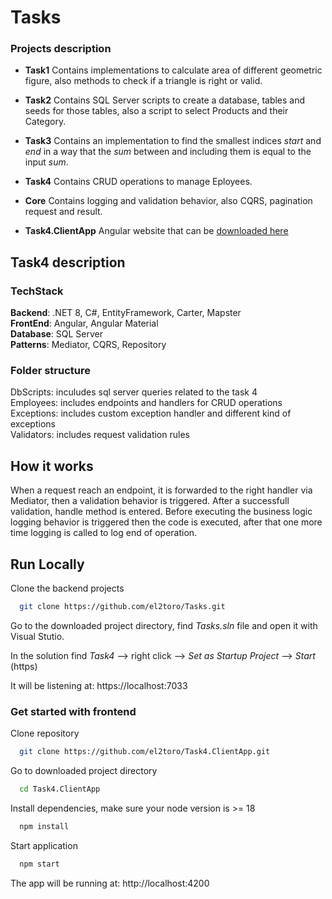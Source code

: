 # Tasks

### Projects description

- **Task1**
Contains implementations to calculate area of different geometric figure, also methods to check if a triangle is right or valid.

- **Task2**
Contains SQL Server scripts to create a database, tables and seeds for those tables, also a script to select Products and their Category.

- **Task3**
Contains an implementation to find the smallest indices *start* and *end* in a way that the *sum* between and including them is equal to the input *sum*.

- **Task4**
Contains CRUD operations to manage Eployees.

- **Core**
Contains logging and validation behavior, also CQRS, pagination request and result.

- **Task4.ClientApp**
Angular website that can be [downloaded here](https://github.com/el2toro/Task4.ClientApp)


## Task4 description
### TechStack

**Backend**: .NET 8, C#, EntityFramework, Carter, Mapster \
**FrontEnd**: Angular, Angular Material \
**Database**: SQL Server \
**Patterns**: Mediator, CQRS, Repository 

### Folder structure
DbScripts: inculudes sql server queries related to the task 4 \
Employees: includes endpoints and handlers for CRUD operations \
Exceptions: includes custom exception handler and different kind of exceptions \
Validators: includes request validation rules

## How it works
When a request reach an endpoint, it is forwarded to the right handler via Mediator, then a validation behavior is triggered. After a successfull validation, handle method is entered. Before executing the business logic logging behavior is triggered then the code is executed, after that one more time logging is called to log end of operation. 


## Run Locally

Clone the backend projects

```bash
  git clone https://github.com/el2toro/Tasks.git
```

Go to the downloaded project directory, find *Tasks.sln* file and open it with Visual Stutio.

In the solution find *Task4* --> right click --> *Set as Startup Project*  --> *Start*  (https)

It will be listening at: https://localhost:7033


### Get started with frontend
Clone repository

```bash
  git clone https://github.com/el2toro/Task4.ClientApp.git
```
Go to downloaded project directory

```bash
  cd Task4.ClientApp
```

Install dependencies, make sure your node version is >= 18

```bash
  npm install
```

Start application

```bash
  npm start
```

The app will be running at: http://localhost:4200

